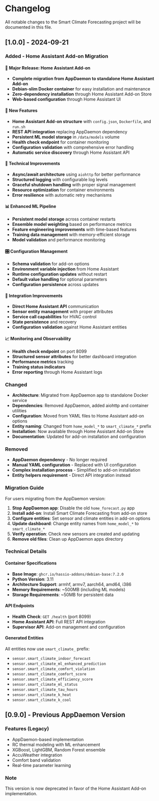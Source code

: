 # Changelog

All notable changes to the Smart Climate Forecasting project will be documented in this file.

## [1.0.0] - 2024-09-21

### Added - Home Assistant Add-on Migration

#### 🎉 Major Release: Home Assistant Add-on
- **Complete migration from AppDaemon to standalone Home Assistant Add-on**
- **Debian-slim Docker container** for easy installation and maintenance
- **Zero-dependency installation** through Home Assistant Add-on Store
- **Web-based configuration** through Home Assistant UI

#### 🚀 New Features
- **Home Assistant Add-on structure** with `config.json`, `Dockerfile`, and `run.sh`
- **REST API integration** replacing AppDaemon dependency
- **Persistent ML model storage** in `/data/models` volume
- **Health check endpoint** for container monitoring
- **Configuration validation** with comprehensive error handling
- **Automatic service discovery** through Home Assistant API

#### 🔧 Technical Improvements
- **Async/await architecture** using `aiohttp` for better performance
- **Structured logging** with configurable log levels
- **Graceful shutdown handling** with proper signal management
- **Resource optimization** for container environments
- **Error resilience** with automatic retry mechanisms

#### 📊 Enhanced ML Pipeline
- **Persistent model storage** across container restarts
- **Ensemble model weighting** based on performance metrics
- **Feature engineering improvements** with time-based features
- **Training data management** with memory-efficient storage
- **Model validation** and performance monitoring

#### 🎛️ Configuration Management
- **Schema validation** for add-on options
- **Environment variable injection** from Home Assistant
- **Runtime configuration updates** without restart
- **Default value handling** for optional parameters
- **Configuration persistence** across updates

#### 🔌 Integration Improvements
- **Direct Home Assistant API** communication
- **Sensor entity management** with proper attributes
- **Service call capabilities** for HVAC control
- **State persistence** and recovery
- **Configuration validation** against Home Assistant entities

#### 📈 Monitoring and Observability
- **Health check endpoint** on port 8099
- **Structured sensor attributes** for better dashboard integration
- **Performance metrics** tracking
- **Training status indicators** 
- **Error reporting** through Home Assistant logs

### Changed
- **Architecture**: Migrated from AppDaemon app to standalone Docker service
- **Dependencies**: Removed AppDaemon, added aiohttp and container utilities
- **Configuration**: Moved from YAML files to Home Assistant add-on options
- **Entity naming**: Changed from `home_model_*` to `smart_climate_*` prefix
- **Installation**: Now available through Home Assistant Add-on Store
- **Documentation**: Updated for add-on installation and configuration

### Removed
- **AppDaemon dependency** - No longer required
- **Manual YAML configuration** - Replaced with UI configuration
- **Complex installation process** - Simplified to add-on installation
- **Entity helpers requirement** - Direct API integration instead

### Migration Guide
For users migrating from the AppDaemon version:

1. **Stop AppDaemon app**: Disable the old `home_forecast.py` app
2. **Install add-on**: Install Smart Climate Forecasting from add-on store
3. **Configure entities**: Set sensor and climate entities in add-on options
4. **Update dashboard**: Change entity names from `home_model_*` to `smart_climate_*`
5. **Verify operation**: Check new sensors are created and updating
6. **Remove old files**: Clean up AppDaemon apps directory

### Technical Details

#### Container Specifications
- **Base Image**: `ghcr.io/hassio-addons/debian-base:7.2.0`
- **Python Version**: 3.11
- **Architecture Support**: armhf, armv7, aarch64, amd64, i386
- **Memory Requirements**: ~500MB (including ML models)
- **Storage Requirements**: ~50MB for persistent data

#### API Endpoints
- **Health Check**: `GET /health` (port 8099)
- **Home Assistant API**: Full REST API integration
- **Supervisor API**: Add-on management and configuration

#### Generated Entities
All entities now use `smart_climate_` prefix:
- `sensor.smart_climate_indoor_forecast`
- `sensor.smart_climate_ml_enhanced_prediction`
- `sensor.smart_climate_comfort_violation`
- `sensor.smart_climate_comfort_score`
- `sensor.smart_climate_efficiency_score`
- `sensor.smart_climate_ml_status`
- `sensor.smart_climate_tau_hours`
- `sensor.smart_climate_k_heat`
- `sensor.smart_climate_k_cool`

## [0.9.0] - Previous AppDaemon Version

### Features (Legacy)
- AppDaemon-based implementation
- RC thermal modeling with ML enhancement
- XGBoost, LightGBM, Random Forest ensemble
- AccuWeather integration
- Comfort band validation
- Real-time parameter learning

### Note
This version is now deprecated in favor of the Home Assistant Add-on implementation.